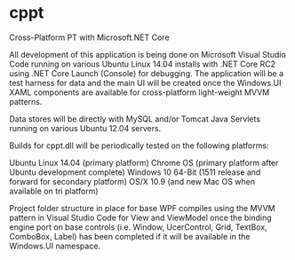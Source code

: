 # cppt
Cross-Platform PT with Microsoft.NET Core

All development of this application is being done on Microsoft Visual Studio Code running on various 
Ubuntu Linux 14.04 installs with .NET Core RC2 using .NET Core Launch (Console) for debugging.  The application will
be a test harness for data and the main UI will be created once the Windows.UI XAML components are available
for cross-platform light-weight MVVM patterns.

Data stores will be directly with MySQL and/or Tomcat Java Servlets running on various Ubuntu 12.04 servers. 

Builds for cppt.dll will be periodically tested on the following platforms:

Ubuntu Linux 14.04 (primary platform)
Chrome OS (primary platform after Ubuntu development complete)
Windows 10 64-Bit (1511 release and forward for secondary platform)
OS/X 10.9 (and new Mac OS when available on tri platform)

Project folder structure in place for base WPF compiles using the MVVM pattern in Visual Studio Code for View and 
ViewModel once the binding engine port on base controls (i.e. Window, UcerControl, Grid, TextBox, 
ComboBox, Label) has been completed if it will be available in the Windows.UI namespace.